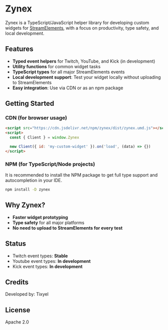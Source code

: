 # Zynex

Zynex is a TypeScript/JavaScript helper library for developing custom widgets for [StreamElements](https://streamelements.com/), with a focus on productivity, type safety, and local development.

## Features

- **Typed event helpers** for Twitch, YouTube, and Kick (in development)
- **Utility functions** for common widget tasks
- **TypeScript types** for all major StreamElements events
- **Local development support**: Test your widget locally without uploading to StreamElements
- **Easy integration**: Use via CDN or as an npm package

## Getting Started

### CDN (for browser usage)

```html
<script src="https://cdn.jsdelivr.net/npm/zynex/dist/zynex.umd.js"></script>
<script>
  const { Client } = window.Zynex

  new Client({ id: 'my-custom-widget' }).on('load', (data) => {})
</script>
```

### NPM (for TypeScript/Node projects)

It is recommended to install the NPM package to get full type support and autocompletion in your IDE.

```sh
npm install -D zynex
```

## Why Zynex?

- **Faster widget prototyping**
- **Type safety** for all major platforms
- **No need to upload to StreamElements for every test**

## Status

- Twitch event types: **Stable**
- Youtube event types: **In development**
- Kick event types: **In development**

## Credits

Developed by: Tixyel

## License

Apache 2.0
